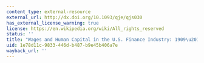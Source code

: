 ```yaml
---
content_type: external-resource
external_url: http://dx.doi.org/10.1093/qje/qjs030
has_external_license_warning: true
license: https://en.wikipedia.org/wiki/All_rights_reserved
status: ''
title: "Wages and Human Capital in the U.S. Finance Industry: 1909\u20132006"
uid: 1e78d11c-9833-446d-b487-b9e45b406a7e
wayback_url: ''
---
```

